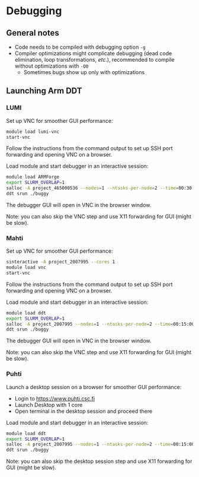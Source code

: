 # Debugging

## General notes

- Code needs to be compiled with debugging option `-g`
- Compiler optimizations might complicate debugging (dead code
  elimination, loop transformations, *etc.*), recommended to
  compile without optimizations with `-O0`
    - Sometimes bugs show up only with optimizations


## Launching Arm DDT

### LUMI

Set up VNC for smoother GUI performance:
```bash
module load lumi-vnc
start-vnc
```
Follow the instructions from the command output to set up
SSH port forwarding and opening VNC on a browser.

Load module and start debugger in an interactive session:
```bash
module load ARMForge
export SLURM_OVERLAP=1
salloc -A project_465000536 --nodes=1 --ntasks-per-node=2 --time=00:30:00 --partition=debug
ddt srun ./buggy
```

The debugger GUI will open in VNC in the browser window.

Note: you can also skip the VNC step and use X11 forwarding for GUI (might be slow).


### Mahti

Set up VNC for smoother GUI performance:
```bash
sinteractive -A project_2007995 --cores 1
module load vnc
start-vnc
```
Follow the instructions from the command output to set up
SSH port forwarding and opening VNC on a browser.

Load module and start debugger in an interactive session:
```bash
module load ddt
export SLURM_OVERLAP=1
salloc -A project_2007995 --nodes=1 --ntasks-per-node=2 --time=00:15:00 --partition=test
ddt srun ./buggy
```

The debugger GUI will open in VNC in the browser window.

Note: you can also skip the VNC step and use X11 forwarding for GUI (might be slow).


### Puhti

Launch a desktop session on a browser for smoother GUI performance:
* Login to https://www.puhti.csc.fi
* Launch Desktop with 1 core
* Open terminal in the desktop session and proceed there

Load module and start debugger in an interactive session:
```bash
module load ddt
export SLURM_OVERLAP=1
salloc -A project_2007995 --nodes=1 --ntasks-per-node=2 --time=00:15:00 --partition=test
ddt srun ./buggy
```

Note: you can also skip the desktop session step and use X11 forwarding for GUI (might be slow).


